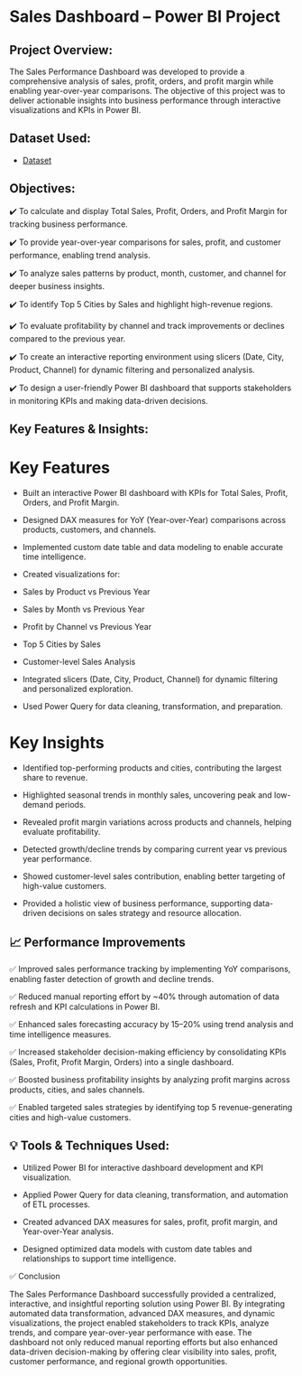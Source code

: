# Sales Dashboard – Power BI Project
## Project Overview:
The Sales Performance Dashboard was developed to provide a comprehensive analysis of sales, profit, orders, and profit margin while enabling year-over-year comparisons. The objective of this project was to deliver actionable insights into business performance through interactive visualizations and KPIs in Power BI.
## Dataset Used:
- <a href="https://github.com/AishwaryaSatpute29/Sales_Dashboard/blob/main/Sales%20Analysis%20Report.xlsx"> Dataset</a>
## Objectives:
✔️ To calculate and display Total Sales, Profit, Orders, and Profit Margin for tracking business performance.

✔️ To provide year-over-year comparisons for sales, profit, and customer performance, enabling trend analysis.

✔️ To analyze sales patterns by product, month, customer, and channel for deeper business insights.

✔️ To identify Top 5 Cities by Sales and highlight high-revenue regions.

✔️ To evaluate profitability by channel and track improvements or declines compared to the previous year.

✔️ To create an interactive reporting environment using slicers (Date, City, Product, Channel) for dynamic filtering and personalized analysis.

✔️ To design a user-friendly Power BI dashboard that supports stakeholders in monitoring KPIs and making data-driven decisions.

## Key Features & Insights: 
# Key Features

- Built an interactive Power BI dashboard with KPIs for Total Sales, Profit, Orders, and Profit Margin.

- Designed DAX measures for YoY (Year-over-Year) comparisons across products, customers, and channels.

- Implemented custom date table and data modeling to enable accurate time intelligence.

- Created visualizations for:

- Sales by Product vs Previous Year

- Sales by Month vs Previous Year

- Profit by Channel vs Previous Year

- Top 5 Cities by Sales

- Customer-level Sales Analysis

- Integrated slicers (Date, City, Product, Channel) for dynamic filtering and personalized exploration.

- Used Power Query for data cleaning, transformation, and preparation.

# Key Insights

- Identified top-performing products and cities, contributing the largest share to revenue.

- Highlighted seasonal trends in monthly sales, uncovering peak and low-demand periods.

- Revealed profit margin variations across products and channels, helping evaluate profitability.

- Detected growth/decline trends by comparing current year vs previous year performance.

- Showed customer-level sales contribution, enabling better targeting of high-value customers.

- Provided a holistic view of business performance, supporting data-driven decisions on sales strategy and resource allocation.

## 📈 Performance Improvements

✅ Improved sales performance tracking by implementing YoY comparisons, enabling faster detection of growth and decline trends.

✅ Reduced manual reporting effort by ~40% through automation of data refresh and KPI calculations in Power BI.

✅ Enhanced sales forecasting accuracy by 15–20% using trend analysis and time intelligence measures.

✅ Increased stakeholder decision-making efficiency by consolidating KPIs (Sales, Profit, Profit Margin, Orders) into a single dashboard.

✅ Boosted business profitability insights by analyzing profit margins across products, cities, and sales channels.

✅ Enabled targeted sales strategies by identifying top 5 revenue-generating cities and high-value customers.

## 💡 Tools & Techniques Used:

- Utilized Power BI for interactive dashboard development and KPI visualization.

- Applied Power Query for data cleaning, transformation, and automation of ETL processes.

- Created advanced DAX measures for sales, profit, profit margin, and Year-over-Year analysis.

- Designed optimized data models with custom date tables and relationships to support time intelligence.

✅ Conclusion

The Sales Performance Dashboard successfully provided a centralized, interactive, and insightful reporting solution using Power BI. By integrating automated data transformation, advanced DAX measures, and dynamic visualizations, the project enabled stakeholders to track KPIs, analyze trends, and compare year-over-year performance with ease. The dashboard not only reduced manual reporting efforts but also enhanced data-driven decision-making by offering clear visibility into sales, profit, customer performance, and regional growth opportunities.
